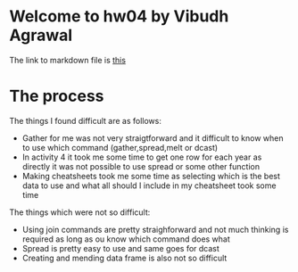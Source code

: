 # Welcome to hw04 by Vibudh Agrawal

The link to markdown file is [this](https://github.com/vibudh2209/STAT545-hw-Agrawal-Vibudh/blob/master/hw04/hw_04.md)

# The process

The things I found difficult are as follows:

- Gather for me was not very straigtforward and it difficult to know when to use which command (gather,spread,melt or dcast)
- In activity 4 it took me some time to get one row for each year as directly it was not possible to use spread or some other function
- Making cheatsheets took me some time as selecting which is the best data to use and what all should I include in my cheatsheet took some time

The things which were not so difficult:

- Using join commands are pretty straighforward and not much thinking is required as long as ou know which command does what
- Spread is pretty easy to use and same goes for dcast
- Creating and mending data frame is also not so difficult

